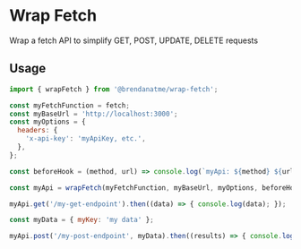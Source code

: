 # Wrap Fetch

Wrap a fetch API to simplify GET, POST, UPDATE, DELETE requests

## Usage

```javascript
import { wrapFetch } from '@brendanatme/wrap-fetch';

const myFetchFunction = fetch;
const myBaseUrl = 'http://localhost:3000';
const myOptions = {
  headers: {
    'x-api-key': 'myApiKey, etc.',
  },
};

const beforeHook = (method, url) => console.log(`myApi: ${method} ${url}`);

const myApi = wrapFetch(myFetchFunction, myBaseUrl, myOptions, beforeHook);

myApi.get('/my-get-endpoint').then((data) => { console.log(data); });

const myData = { myKey: 'my data' };

myApi.post('/my-post-endpoint', myData).then((results) => { console.log(results); });

```
